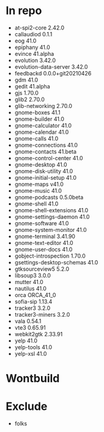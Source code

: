 # In repo
- at-spi2-core 2.42.0
- callaudiod 0.1.1
- eog 41.0
- epiphany 41.0
- evince 41.alpha
- evolution 3.42.0
- evolution-data-server 3.42.0
- feedbackd 0.0.0+git20210426
- gdm 41.0
- gedit 41.alpha
- gjs 1.70.0
- glib2 2.70.0
- glib-networking 2.70.0
- gnome-boxes 41.1
- gnome-builder 41.0
- gnome-calculator 41.0
- gnome-calendar 41.0
- gnome-calls 41.0
- gnome-connections 41.0
- gnome-contacts 41.beta
- gnome-control-center 41.0
- gnome-desktop 41.0
- gnome-disk-utility 41.0
- gnome-initial-setup 41.0
- gnome-maps v41.0
- gnome-music 41.0
- gnome-podcasts 0.5.0beta
- gnome-shell 41.0
- gnome-shell-extensions 41.0
- gnome-settings-daemon 41.0
- gnome-software 41.0
- gnome-system-monitor 41.0
- gnome-terminal 3.41.90
- gnome-text-editor 41.0
- gnome-user-docs 41.0
- gobject-introspection 1.70.0
- gsettings-desktop-schemas 41.0
- gtksourceview5 5.2.0
- libsoup3 3.0.0
- mutter 41.0
- nautilus 41.0
- orca ORCA_41_0
- sofia-sip 1.13.4
- tracker3 3.2.0
- tracker3-miners 3.2.0
- vala 0.54.1
- vte3 0.65.91
- webkit2gtk 2.33.91
- yelp 41.0
- yelp-tools 41.0
- yelp-xsl 41.0

# Wontbuild

# Exclude
- folks
